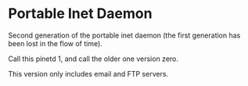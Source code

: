 # Portable Inet Daemon

Second generation of the portable inet daemon (the first generation has been lost in the flow of time).

Call this pinetd 1, and call the older one version zero.

This version only includes email and FTP servers.

